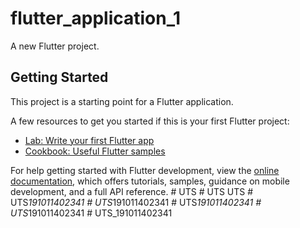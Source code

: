 # flutter_application_1

A new Flutter project.

## Getting Started

This project is a starting point for a Flutter application.

A few resources to get you started if this is your first Flutter project:

- [Lab: Write your first Flutter app](https://docs.flutter.dev/get-started/codelab)
- [Cookbook: Useful Flutter samples](https://docs.flutter.dev/cookbook)

For help getting started with Flutter development, view the
[online documentation](https://docs.flutter.dev/), which offers tutorials,
samples, guidance on mobile development, and a full API reference.
#   U T S  
 #   U T S  
 U T S  
 #   U T S _ 1 9 1 0 1 1 4 0 2 3 4 1  
 #   U T S _ 1 9 1 0 1 1 4 0 2 3 4 1  
 #   U T S _ 1 9 1 0 1 1 4 0 2 3 4 1  
 #   U T S _ 1 9 1 0 1 1 4 0 2 3 4 1  
 #   U T S _ 1 9 1 0 1 1 4 0 2 3 4 1  
 